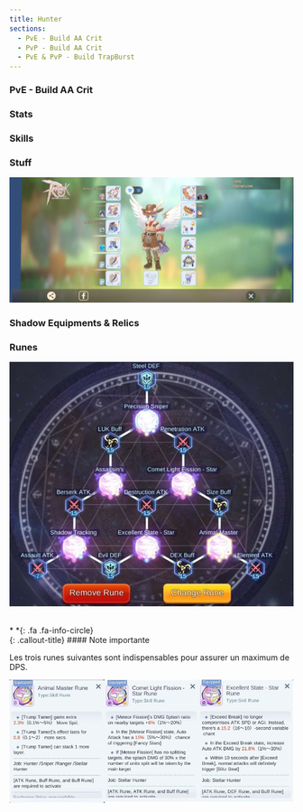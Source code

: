 ```yaml
---
title: Hunter
sections:
  - PvE - Build AA Crit
  - PvP - Build AA Crit
  - PvE & PvP - Build TrapBurst
---
```


### PvE - Build AA Crit 

### Stats

### Skills

### Stuff

<img src="../../assets/images/jobs/hunter/PvE_AA_Crit/Hunter_PvE_AA_Crit_Build.png" style="max-width: 100%; height: auto;" alt="Stuff AA Crit" class="center" />

### Shadow Equipments & Relics

### Runes

<img src="../../assets/images/jobs/hunter/PvE_AA_Crit/runes_0.png" style="max-width: 100%; height: auto;" alt="Runes AA Crit" classe="center" /><br><br>

<div class="callout-block callout-info"><div class="icon-holder">*&nbsp;*{: .fa .fa-info-circle}
</div><div class="content">
{: .callout-title}
#### Note importante

Les trois runes suivantes sont indispensables pour assurer un maximum de DPS.

</div></div>

<img src="../../assets/images/jobs/hunter/PvE_AA_Crit/runes_1.png" style="max-width: 100%; height: auto;" alt="Stuff AA Crit" />
